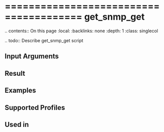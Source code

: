 

=======================================
get_snmp_get
=======================================

.. contents:: On this page
    :local:
    :backlinks: none
    :depth: 1
    :class: singlecol

.. todo::
    Describe get_snmp_get script

Input Arguments
---------------

Result
------

Examples
--------

Supported Profiles
------------------

Used in
-------
